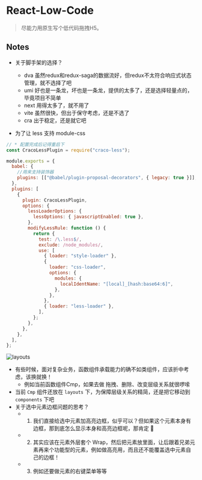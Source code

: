 # React-Low-Code

> 尽能力用原生写个低代码拖拽H5。

## Notes

- 关于脚手架的选择？
  - dva 虽然redux和redux-saga的数据流好，但redux不太符合响应式状态管理，就不选择了吧
  - umi 好也是一条龙，坏也是一条龙，提供的太多了，还是选择轻量点的，毕竟项目不简单
  - next 用得太多了，就不用了
  - vite 虽然很快，但出于保守考虑，还是不选了
  - cra 出于稳定，还是就它吧

- 为了让 less 支持 module-css

```js
// * 配置完成后记得重启下
const CracoLessPlugin = require("craco-less");

module.exports = {
  babel: {
    //用来支持装饰器
    plugins: [["@babel/plugin-proposal-decorators", { legacy: true }]],
  },
  plugins: [
    {
      plugin: CracoLessPlugin,
      options: {
        lessLoaderOptions: {
          lessOptions: { javascriptEnabled: true },
        },
        modifyLessRule: function () {
          return {
            test: /\.less$/,
            exclude: /node_modules/,
            use: [
              { loader: "style-loader" },
              {
                loader: "css-loader",
                options: {
                  modules: {
                    localIdentName: "[local]_[hash:base64:6]",
                  },
                },
              },
              { loader: "less-loader" },
            ],
          };
        },
      },
    },
  ],
};
```

![layouts](https://user-images.githubusercontent.com/10555820/181425102-fc2039a6-796b-48c2-b33e-a0eb743bf3f9.png)

- 有些时候，面对复杂业务，函数组件承载能力的确不如类组件，应该折中考虑，该换就换！
  - 例如当前函数组件Cmp，如果去做 拖拽、删除、改变层级关系就很啰嗦
- 当前 `Cmp` 组件还放在 `layouts` 下，为保障层级关系的精简，还是把它移动到 `components` 下吧
- 关于选中元素边框问题的思考？
  - 1. 我们直接给选中元素加高亮边框，似乎可以？但如果这个元素本身有边框，那到底怎么显示本身和高亮边框呢，那肯定 🚫
  - 2. 其实应该在元素外层套个 Wrap，然后把元素放里面，让后跟着兄弟元素再来个功能型的元素，例如做高亮用，而且还不能覆盖选中元素自己的边框！
  - 3. 例如还要做元素的右键菜单等等
